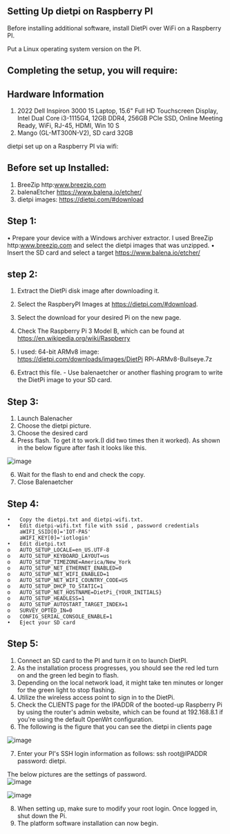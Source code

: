 ## Setting Up dietpi on Raspberry PI ##
Before installing additional software, install DietPi over WiFi on a Raspberry PI.

Put a Linux operating system version on the PI.
## Completing the setup, you will require: ##

## Hardware Information ##

1) 2022 Dell Inspiron 3000 15 Laptop, 15.6" Full HD Touchscreen Display, Intel Dual Core i3-1115G4, 12GB DDR4, 256GB PCIe SSD, Online Meeting Ready, WiFi, RJ-45, HDMI, Win 10 S
2) Mango (GL-MT300N-V2), SD card 32GB

dietpi set up on a Raspberry PI via wifi:

## Before set up Installed: ##

1)  BreeZip http:www.breezip.com 
2) balenaEtcher https://www.balena.io/etcher/
3) dietpi images: https://dietpi.com/#download 

## Step 1: ##
•	Prepare your device with a Windows archiver extractor. I used BreeZip http:www.breezip.com and select the dietpi images that was unzipped.
•	Insert the SD card and select a target  https://www.balena.io/etcher/ 

## step 2: ##
1. Extract the DietPi disk image after downloading it.

2. Select the RaspberyPI Images at https://dietpi.com/#download.
3. Select the download for your desired Pi on the new page.
4. Check The Raspberry Pi 3 Model B, which can be found at https://en.wikipedia.org/wiki/Raspberry
5. I used: 64-bit ARMv8 image: https://dietpi.com/downloads/images/DietPi RPi-ARMv8-Bullseye.7z
6. Extract this file. - Use balenaetcher or another flashing program to write the DietPi image to your SD card.
## Step 3: ##
1. Launch Balenacher
2. Choose the dietpi picture.
3. Choose the desired card
4. Press flash. To get it to work.(I did two times then it worked).
As shown in the below figure after fash it looks like this.

![image](https://user-images.githubusercontent.com/112636651/190541574-435774d0-9f78-4773-9904-71fffeb8b15c.png)

6. Wait for the flash to end and check the copy.
7. Close Balenaetcher
## Step 4: ##
```
•	Copy the dietpi.txt and dietpi-wifi.txt.
•	Edit dietpi-wifi.txt file with ssid , password credentials
	aWIFI_SSID[0]='IOT-PAS'
	aWIFI_KEY[0]='iotlogin'
•	Edit dietpi.txt 
o	AUTO_SETUP_LOCALE=en_US.UTF-8
o	AUTO_SETUP_KEYBOARD_LAYOUT=us
o	AUTO_SETUP_TIMEZONE=America/New_York
o	AUTO_SETUP_NET_ETHERNET_ENABLED=0
o	AUTO_SETUP_NET_WIFI_ENABLED=1
o	AUTO_SETUP_NET_WIFI_COUNTRY_CODE=US
o	AUTO_SETUP_DHCP_TO_STATIC=1
o	AUTO_SETUP_NET_HOSTNAME=DietPi_{YOUR_INITIALS}
o	AUTO_SETUP_HEADLESS=1
o	AUTO_SETUP_AUTOSTART_TARGET_INDEX=1
o	SURVEY_OPTED_IN=0
o	CONFIG_SERIAL_CONSOLE_ENABLE=1
•	Eject your SD card
```
## Step 5: ##
1. Connect an SD card to the PI and turn it on to launch DietPI.
2. As the installation process progresses, you should see the red led turn on and the green led begin to flash.
3. Depending on the local network load, it might take ten minutes or longer for the green light to stop flashing.
4. Utilize the wireless access point to sign in to the DietPi.
5. Check the CLIENTS page for the IPADDR of the booted-up Raspberry Pi by using the router's admin website, which can be found at 192.168.8.1 if you're using the default OpenWrt configuration.
6. The following is the figure that you can see the dietpi in clients page

![image](https://user-images.githubusercontent.com/112636651/190541688-61700abd-9dc0-4344-abd9-731fbd470395.png)

7. Enter your PI's SSH login information as follows: ssh root@IPADDR password: dietpi.

The below pictures are the settings of password.  
![image](https://user-images.githubusercontent.com/112636651/190541739-59680798-1a01-4f5a-bcfa-133847c1b6f4.png)

![image](https://user-images.githubusercontent.com/112636651/190541780-9da157e2-05b7-45c8-9b12-1593bd633901.png)

8. When setting up, make sure to modify your root login. Once logged in, shut down the Pi.
9. The platform software installation can now begin.









